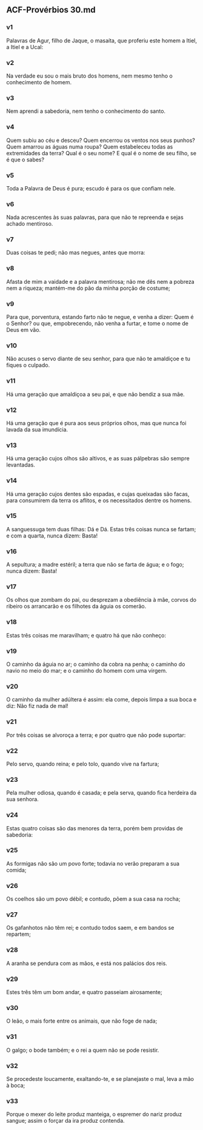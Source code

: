 ## ACF-Provérbios 30.md
### v1
 Palavras de Agur, filho de Jaque, o masaíta, que proferiu este homem a Itiel, a Itiel e a Ucal:
### v2
 Na verdade eu sou o mais bruto dos homens, nem mesmo tenho o conhecimento de homem.
### v3
 Nem aprendi a sabedoria, nem tenho o conhecimento do santo.
### v4
 Quem subiu ao céu e desceu? Quem encerrou os ventos nos seus punhos? Quem amarrou as águas numa roupa? Quem estabeleceu todas as extremidades da terra? Qual é o seu nome? E qual é o nome de seu filho, se é que o sabes?
### v5
 Toda a Palavra de Deus é pura; escudo é para os que confiam nele.
### v6
 Nada acrescentes às suas palavras, para que não te repreenda e sejas achado mentiroso.
### v7
 Duas coisas te pedi; não mas negues, antes que morra:
### v8
 Afasta de mim a vaidade e a palavra mentirosa; não me dês nem a pobreza nem a riqueza; mantém-me do pão da minha porção de costume;
### v9
 Para que, porventura, estando farto não te negue, e venha a dizer: Quem é o Senhor? ou que, empobrecendo, não venha a furtar, e tome o nome de Deus em vão.
### v10
 Não acuses o servo diante de seu senhor, para que não te amaldiçoe e tu fiques o culpado.
### v11
 Há uma geração que amaldiçoa a seu pai, e que não bendiz a sua mãe.
### v12
 Há uma geração que é pura aos seus próprios olhos, mas que nunca foi lavada da sua imundícia.
### v13
 Há uma geração cujos olhos são altivos, e as suas pálpebras são sempre levantadas.
### v14
 Há uma geração cujos dentes são espadas, e cujas queixadas são facas, para consumirem da terra os aflitos, e os necessitados dentre os homens.
### v15
 A sanguessuga tem duas filhas: Dá e Dá. Estas três coisas nunca se fartam; e com a quarta, nunca dizem: Basta!
### v16
 A sepultura; a madre estéril; a terra que não se farta de água; e o fogo; nunca dizem: Basta!
### v17
 Os olhos que zombam do pai, ou desprezam a obediência à mãe, corvos do ribeiro os arrancarão e os filhotes da águia os comerão.
### v18
 Estas três coisas me maravilham; e quatro há que não conheço:
### v19
 O caminho da águia no ar; o caminho da cobra na penha; o caminho do navio no meio do mar; e o caminho do homem com uma virgem.
### v20
 O caminho da mulher adúltera é assim: ela come, depois limpa a sua boca e diz: Não fiz nada de mal!
### v21
 Por três coisas se alvoroça a terra; e por quatro que não pode suportar:
### v22
 Pelo servo, quando reina; e pelo tolo, quando vive na fartura;
### v23
 Pela mulher odiosa, quando é casada; e pela serva, quando fica herdeira da sua senhora.
### v24
 Estas quatro coisas são das menores da terra, porém bem providas de sabedoria:
### v25
 As formigas não são um povo forte; todavia no verão preparam a sua comida;
### v26
 Os coelhos são um povo débil; e contudo, põem a sua casa na rocha;
### v27
 Os gafanhotos não têm rei; e contudo todos saem, e em bandos se repartem;
### v28
 A aranha se pendura com as mãos, e está nos palácios dos reis.
### v29
 Estes três têm um bom andar, e quatro passeiam airosamente;
### v30
 O leão, o mais forte entre os animais, que não foge de nada;
### v31
 O galgo; o bode também; e o rei a quem não se pode resistir.
### v32
 Se procedeste loucamente, exaltando-te, e se planejaste o mal, leva a mão à boca;
### v33
 Porque o mexer do leite produz manteiga, o espremer do nariz produz sangue; assim o forçar da ira produz contenda.
